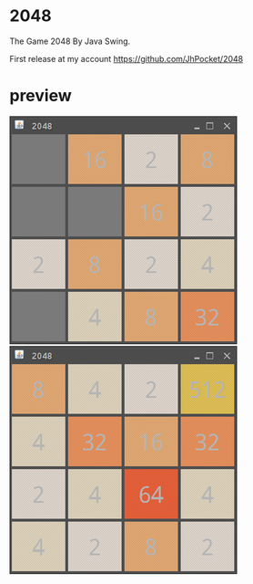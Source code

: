 2048
=======

The Game 2048 By Java Swing.

First release at my account https://github.com/JhPocket/2048

preview
=======
![](https://github.com/HiKumho/2048/blob/master/2048_001.png?raw=true) ![](https://github.com/HiKumho/2048/blob/master/2048_002.png?raw=true)

